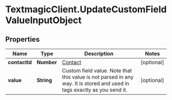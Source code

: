 # TextmagicClient.UpdateCustomFieldValueInputObject

## Properties
Name | Type | Description | Notes
------------ | ------------- | ------------- | -------------
**contactId** | **Number** | [Contact](http://docs.textmagictesting.com/#tag/Contacts)  | [optional] 
**value** | **String** | Custom field value. Note that this value is not parsed in any way. It is stored and used in tags exactly as you send it. | [optional] 


